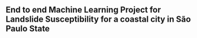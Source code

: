 ## End to end Machine Learning Project for Landslide Susceptibility for a coastal city in São Paulo State

